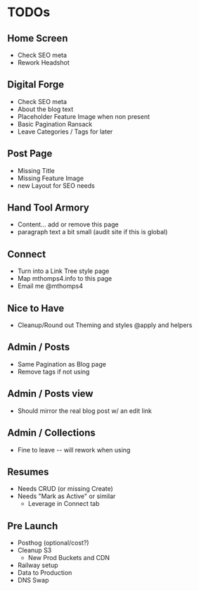 # TODOs

## Home Screen

- Check SEO meta
- Rework Headshot

## Digital Forge

- Check SEO meta
- About the blog text
- Placeholder Feature Image when non present
- Basic Pagination Ransack
- Leave Categories / Tags for later

## Post Page

- Missing Title
- Missing Feature Image
- new Layout for SEO needs

## Hand Tool Armory

- Content... add or remove this page
- paragraph text a bit small (audit site if this is global)

## Connect

- Turn into a Link Tree style page
- Map mthomps4.info to this page
- Email me @mthomps4

## Nice to Have

- Cleanup/Round out Theming and styles @apply and helpers

## Admin / Posts

- Same Pagination as Blog page
- Remove tags if not using

## Admin / Posts view

- Should mirror the real blog post w/ an edit link

## Admin / Collections

- Fine to leave -- will rework when using

## Resumes

- Needs CRUD (or missing Create)
- Needs "Mark as Active" or similar
  - Leverage in Connect tab

## Pre Launch

- Posthog (optional/cost?)
- Cleanup S3
  - New Prod Buckets and CDN
- Railway setup
- Data to Production
- DNS Swap
